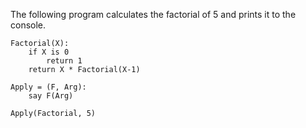 The following program calculates the factorial of 5 and prints it to the console.
```
Factorial(X):
    if X is 0
        return 1
    return X * Factorial(X-1)

Apply = (F, Arg):
    say F(Arg)

Apply(Factorial, 5)
```